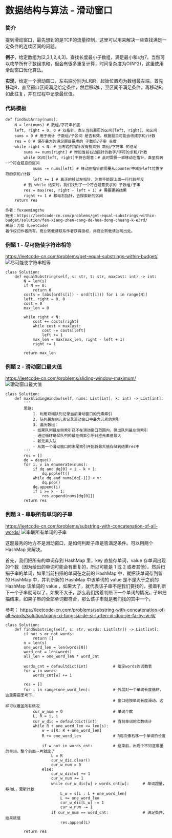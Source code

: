 # 数据结构与算法 - 滑动窗口


### 简介
提到滑动窗口，最先想到的是TCP的流量控制，这里可以用来解决一些查找满足一定条件的连续区间的问题。

**例子**，给定数组为[2,3,1,2,4,3]，查找长度最小子数组，满足最小和s为7。当然可以枚举所有子数组求和，但会有很多重复计算，时间复杂度为O(N^2)，这里使用滑动窗口优化算法。

**实现**，给定一个滑动窗口，左右端分别为L和R，起始位置均为数组最左端。首先移动R，直至窗口区间满足给定条件，然后移动L，至区间不满足条件，再移动R。如此往复，并在过程中记录最优值。

### 代码模板
```
def findSubArray(nums):
    N = len(nums) # 数组/字符串长度
    left, right = 0, 0 # 双指针，表示当前遍历的区间[left, right]，闭区间
    sums = 0 # 用于统计 子数组/子区间 是否有效，根据题目可能会改成求和/计数
    res = 0 # 保存最大的满足题目要求的 子数组/子串 长度
    while right < N: # 当右边的指针没有搜索到 数组/字符串 的结尾
        sums += nums[right] # 增加当前右边指针的数字/字符的求和/计数
        while 区间[left, right]不符合题意：# 此时需要一直移动左指针，直至找到一个符合题意的区间
            sums -= nums[left] # 移动左指针前需要从counter中减少left位置字符的求和/计数
            left += 1 # 真正的移动左指针，注意不能跟上面一行代码写反
        # 到 while 结束时，我们找到了一个符合题意要求的 子数组/子串
        res = max(res, right - left + 1) # 需要更新结果
        right += 1 # 移动右指针，去探索新的区间
    return res

作者：fuxuemingzhu
链接：https://leetcode-cn.com/problems/get-equal-substrings-within-budget/solution/fen-xiang-zhen-cang-de-hua-dong-chuang-k-e3rd/
来源：力扣（LeetCode）
著作权归作者所有。商业转载请联系作者获得授权，非商业转载请注明出处。
```

### 例题 1 - 尽可能使字符串相等
<https://leetcode-cn.com/problems/get-equal-substrings-within-budget/>
![尽可能使字符串相等](尽可能使字符串相等.png "尽可能使字符串相等")
```
class Solution:
    def equalSubstring(self, s: str, t: str, maxCost: int) -> int:
        N = len(s)
        if N == 0:
            return 0
        costs = [abs(ord(s[i]) - ord(t[i])) for i in range(N)]
        left, right = 0, 0
        cost = 0
        max_len = 0

        while right < N:
            cost += costs[right]
            while cost > maxCost:
                cost -= costs[left]
                left += 1
            max_len = max(max_len, right - left + 1)
            right += 1

        return max_len
```

### 例题 2 - 滑动窗口最大值
<https://leetcode-cn.com/problems/sliding-window-maximum/>
![滑动窗口最大值](滑动窗口最大值.png "滑动窗口最大值")
```
class Solution:
    def maxSlidingWindow(self, nums: List[int], k: int) -> List[int]:
        '''
        思路:
            1. 利用双端队列记录当前滑动窗口的元素索引
            2. 队列最左侧元素记录滑动窗口中最大元素的索引
            3. 遍历数组：
            - 如果队列最左侧索引已不在滑动窗口范围内，弹出队列最左侧索引
            - 通过循环确保队列的最左侧索引所对应元素值最大
            - 新元素入队
            - 从第一个滑动窗口的末尾索引开始将最大值存储到结果res中
        '''
        res = []
        dq = deque()
        for i, v in enumerate(nums):
            if dq and dq[0] < i - k + 1:
                dq.popleft()
            while dq and nums[dq[-1]] < v:
                dq.pop()
            dq.append(i)
            if i >= k - 1:
                res.append(nums[dq[0]])
        return res
```

### 例题 3 - 串联所有单词的子串
<https://leetcode-cn.com/problems/substring-with-concatenation-of-all-words/>
![串联所有单词的子串](串联所有单词的子串.png "串联所有单词的子串")

这题最秀的地方不是滑动窗口，是如何判断子串是否满足条件。可以用两个 HashMap 来解决。

首先，我们把所有的单词存到 HashMap 里，key 直接存单词，value 存单词出现的个数（因为给出的单词可能会有重复的，所以可能是 1 或 2 或者其他）。然后扫描子串的单词，如果当前扫描的单词在之前的 HashMap 中，就把该单词存到新的 HashMap 中，并判断新的 HashMap 中该单词的 value 是不是大于之前的 HashMap 该单词的 value ，如果大了，就代表该子串不是我们要找的，接着判断下一个子串就可以了。如果不大于，那么我们接着判断下一个单词的情况。子串扫描结束，如果子串的全部单词都符合，那么该子串就是我们找的其中一个。

参考： <https://leetcode-cn.com/problems/substring-with-concatenation-of-all-words/solution/xiang-xi-tong-su-de-si-lu-fen-xi-duo-jie-fa-by-w-6/>



```
class Solution:
    def findSubstring(self, s: str, words: List[str]) -> List[int]:
        if not s or not words:
            return []
        n = len(s)
        one_word_len = len(words[0])
        word_cnt = len(words)
        all_len = one_word_len * word_cnt

        words_cnt = defaultdict(int)           # 给定words的词数表
        for w in words:
            words_cnt[w] += 1

        res = [] 
        for i in range(one_word_len):          # 外层对一个单词长度循环，这里需要思考下，
                                               # 窗口给按单词长度滑动，这样可以覆盖所有情况
            cur_w_num = 0                      # 单词个数
            L, R = i, i
            cur_w_dic = defaultdict(int)       # 当前单词的次数统计
            while R + one_word_len <= len(s):
                w = s[R: R + one_word_len]
                R += one_word_len              # R每次像右移一个单词的长度

                if w not in words_cnt:         # 结束前，出现个不知道哪里的单词，整个前面一片就废了
                    L = R
                    cur_w_dic.clear()
                    cur_w_num = 0
                else:
                    cur_w_dic[w] += 1
                    cur_w_num += 1
                    while cur_w_dic[w] > words_cnt[w]:      # 单词超量，移动L，更新计数
                        L_w = s[L : L + one_word_len]
                        L += one_word_len
                        cur_w_dic[L_w] -= 1
                        cur_w_num -= 1
                    if cur_w_num == word_cnt:               # 满足条件，结果赋值
                        res.append(L)
        
        return res
```
